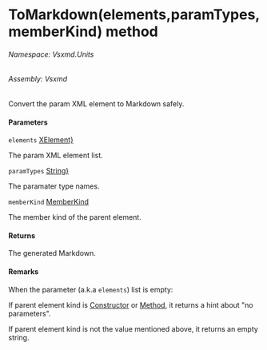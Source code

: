 <a name='M-Vsxmd-Units-ParamUnit-ToMarkdown-System-Collections-Generic-IEnumerable{System-Xml-Linq-XElement},System-Collections-Generic-IEnumerable{System-String},Vsxmd-Units-MemberKind-'></a>
# ToMarkdown(elements,paramTypes,memberKind) method

###### Namespace:  Vsxmd.Units

###### Assembly:  Vsxmd

Convert the param XML element to Markdown safely.

#### Parameters

`elements`  [XElement}](https://docs.microsoft.com/dotnet/api/System.Collections.Generic.IEnumerable)  

The param XML element list.

`paramTypes`  [String}](https://docs.microsoft.com/dotnet/api/System.Collections.Generic.IEnumerable)  

The paramater type names.

`memberKind`  [MemberKind](/Vsxmd.Units/MemberKind.md/#T-Vsxmd-Units-MemberKind)  

The member kind of the parent element.

#### Returns





The generated Markdown.

#### Remarks

When the parameter (a.k.a `elements`) list is empty:

If parent element kind is [Constructor](/Vsxmd.Units/Constructor.md/#F-Vsxmd-Units-MemberKind-Constructor) or [Method](/Vsxmd.Units/Method.md/#F-Vsxmd-Units-MemberKind-Method), it returns a hint about "no parameters".

If parent element kind is not the value mentioned above, it returns an empty string.
